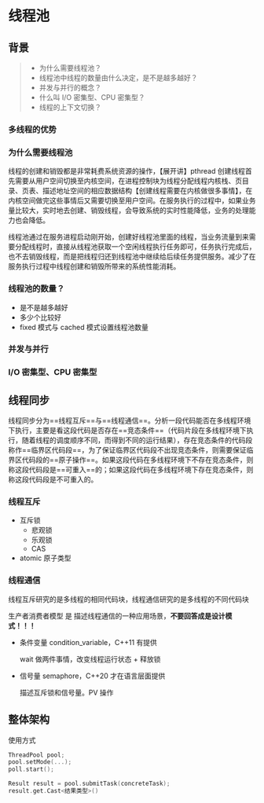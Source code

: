 # 线程池

## 背景

> + 为什么需要线程池？
> + 线程池中线程的数量由什么决定，是不是越多越好？
> + 并发与并行的概念？
> + 什么叫 I/O 密集型、CPU 密集型？
> + 线程的上下文切换？

### 多线程的优势

### 为什么需要线程池

线程的创建和销毁都是非常耗费系统资源的操作，【展开讲】pthread 创建线程首先需要从用户空间切换至内核空间，在进程控制块为线程分配线程内核栈、页目录、页表、描述地址空间的相应数据结构【创建线程需要在内核做很多事情】，在内核空间做完这些事情后又需要切换至用户空间。在服务执行的过程中，如果业务量比较大，实时地去创建、销毁线程，会导致系统的实时性能降低，业务的处理能力也会降低。

线程池通过在服务进程启动刚开始，创建好线程池里面的线程，当业务流量到来需要分配线程时，直接从线程池获取一个空闲线程执行任务即可，任务执行完成后，也不去销毁线程，而是把线程归还到线程池中继续给后续任务提供服务。减少了在服务执行过程中线程创建和销毁所带来的系统性能消耗。

### 线程池的数量？

+ 是不是越多越好
+ 多少个比较好
+ fixed 模式与 cached 模式设置线程池数量

### 并发与并行

### I/O 密集型、CPU 密集型



## 线程同步

> 

线程同步分为==线程互斥==与==线程通信==。分析一段代码能否在多线程环境下执行，主要是看这段代码是否存在==竞态条件==（代码片段在多线程环境下执行，随着线程的调度顺序不同，而得到不同的运行结果），存在竞态条件的代码段称作==临界区代码段==，为了保证临界区代码段不出现竞态条件，则需要保证临界区代码段的==原子操作==。如果这段代码在多线程环境下不存在竞态条件，则称这段代码段是==可重入==的；如果这段代码在多线程环境下存在竞态条件，则称这段代码段是不可重入的。

### 线程互斥

+ 互斥锁
  + 悲观锁
  + 乐观锁
  + CAS 
+ atomic 原子类型

### 线程通信

线程互斥研究的是多线程的相同代码块，线程通信研究的是多线程的不同代码块

生产者消费者模型 是 描述线程通信的一种应用场景，**不要回答成是设计模式！！！**

+ 条件变量 condition_variable，C++11 有提供

  wait 做两件事情，改变线程运行状态 + 释放锁

+ 信号量 semaphore，C++20 才在语言层面提供

  描述互斥锁和信号量。PV 操作



## 整体架构

使用方式

```c++
ThreadPool pool;
pool.setMode(...);
poll.start();

Result result = pool.submitTask(concreteTask);
result.get.Cast<结果类型>()
```

